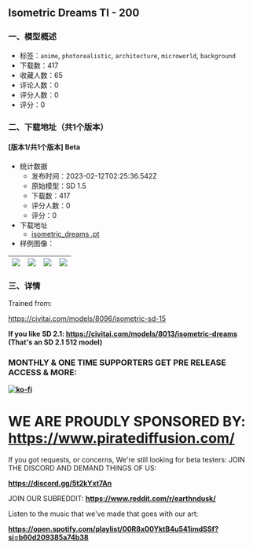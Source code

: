 ## Isometric Dreams TI -  200
### 一、模型概述

- 标签：`anime`, `photorealistic`, `architecture`, `microworld`, `background`
- 下载数：417
- 收藏人数：65
- 评论人数：0
- 评分人数：0
- 评分：0

### 二、下载地址（共1个版本）

#### [版本1/共1个版本] Beta

- 统计数据
  - 发布时间：2023-02-12T02:25:36.542Z
  - 原始模型：SD 1.5
  - 下载数：417
  - 评分人数：0
  - 评分：0
- 下载地址
  - [isometric_dreams .pt](https://civitai.com/api/download/models/9600)
- 样例图像：

| <img src="https://image.civitai.com/xG1nkqKTMzGDvpLrqFT7WA/4ffff9c4-2818-494c-b228-4eaf4bb3fbe6/width=450/1385816.jpeg" /> | <img src="https://image.civitai.com/xG1nkqKTMzGDvpLrqFT7WA/c8be7ca4-4160-4ac9-bd63-23afa5703e00/width=450/92751.jpeg" /> | <img src="https://image.civitai.com/xG1nkqKTMzGDvpLrqFT7WA/183c90d8-5adc-425d-8425-a5105e66ccd5/width=450/1385817.jpeg" /> | <img src="https://image.civitai.com/xG1nkqKTMzGDvpLrqFT7WA/64163e03-cfec-4b10-863f-3e0a293f6a96/width=450/1385815.jpeg" /> |
| ---- | ---- | ---- | ---- |


### 三、详情
<p>Trained from:</p><p><a target="_blank" rel="ugc" href="https://civitai.com/models/8096/isometric-sd-15">https://civitai.com/models/8096/isometric-sd-15</a></p><p><strong>If you like SD 2.1: </strong><a target="_blank" rel="ugc" href="https://civitai.com/models/8013/isometric-dreams"><strong>https://civitai.com/models/8013/isometric-dreams</strong></a><strong> (That's an SD 2.1 512 model)</strong></p><h3 id="heading-77">MONTHLY &amp; ONE TIME SUPPORTERS GET PRE RELEASE ACCESS &amp; MORE:</h3><p><a target="_blank" rel="ugc" href="https://ko-fi.com/Z8Z8L4EO"><strong><u><img src="https://ko-fi.com/img/githubbutton_sm.svg" alt="ko-fi" /></u></strong></a></p><h1 id="heading-27">WE ARE PROUDLY SPONSORED BY: <a target="_blank" rel="ugc" href="https://www.piratediffusion.com/"><strong><u>https://www.piratediffusion.com/</u></strong></a></h1><p>If you got requests, or concerns, We're still looking for beta testers: JOIN THE DISCORD AND DEMAND THINGS OF US:</p><p><a target="_blank" rel="ugc" href="https://discord.gg/5t2kYxt7An"><strong><u>https://discord.gg/5t2kYxt7An</u></strong></a></p><p>JOIN OUR SUBREDDIT: <a target="_blank" rel="ugc" href="https://www.reddit.com/r/earthndusk/"><strong><u>https://www.reddit.com/r/earthndusk/</u></strong></a></p><p>Listen to the music that we've made that goes with our art:</p><p><a target="_blank" rel="ugc" href="https://open.spotify.com/playlist/00R8x00YktB4u541imdSSf?si=b60d209385a74b38"><strong><u>https://open.spotify.com/playlist/00R8x00YktB4u541imdSSf?si=b60d209385a74b38</u></strong></a></p>